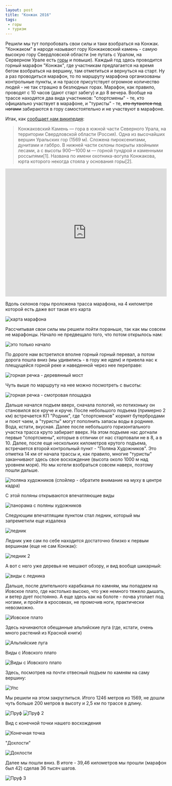 ```yaml
---
layout: post
title: "Конжак 2016"
tags:
 - горы
 - туризм
---
```


Решили мы тут попробовать свои силы и таки взобраться на Конжак. "Конжаком" в народе называют гору Конжаковский камень - самую высокую гору Свердловской области (не путать с Уралом, на Серверном Урале есть [горы](https://ru.wikipedia.org/wiki/%D0%9D%D0%B0%D1%80%D0%BE%D0%B4%D0%BD%D0%B0%D1%8F_(%D0%B3%D0%BE%D1%80%D0%B0)) и повыше). Каждый год здесь проводится горный марафон "Конжак", где участникам предлагается на время бегом взобраться на вершину, там отметиться и вернуться на старт. Ну а раз проводиться марафон, то по маршруту марафона организованы контрольные пункты, и на трассе присутствует огромное количество людей - не так страшно в безлюдных горах. Марафон, как правило, проводят с 10 часов (дают старт забегу) и до 8 вечера. Вообще на трассе находятся два вида участников: "спортсмены" - те, кто официально участвует в марафоне, и "туристы" - те, ~~кто путаются под ногами~~ забираются в гору самостоятельно и не участвуют в марафоне.

Итак, как [сообщает нам википедия](https://ru.wikipedia.org/wiki/%D0%9A%D0%BE%D0%BD%D0%B6%D0%B0%D0%BA%D0%BE%D0%B2%D1%81%D0%BA%D0%B8%D0%B9_%D0%9A%D0%B0%D0%BC%D0%B5%D0%BD%D1%8C):

> Конжаковский Камень — гора в южной части Северного Урала, на территории Свердловской области (Россия). Одна из высочайших вершин Уральских гор (1569 м). Сложена пироксенитами, дунитами и габбро. В нижней части склоны покрыты хвойными лесами, а с высоты 900—1000 м — горной тундрой и каменными россыпями[1]. Названа по имени охотника-вогула Конжакова, юрта которого некогда стояла у основания горы[2].

<iframe src="https://api-maps.yandex.ru/frame/v1/-/CVXW56JA" width="100%" height="400" frameborder="0"></iframe>

Вдоль склонов горы проложена трасса марафона, на 4 километре которой есть даже вот такая его карта

![карта марафона](/media/images/konzhak2016/01-maraphon-map.jpg)

Рассчитывая свои силы мы решили пойти пораньше, так как мы совсем не марафонцы. Начало не предвещало того, что потом открылось нам:

![это только начало](/media/images/konzhak2016/02-beginning.jpg)

По дороге нам встретился вполне горный горный перевал, а потом дорога пошла вниз (мы удивились - в гору же идем) и привела нас к плещущейся горной реке и наведенной через нее переправе:

![горная речка - деревянный мост](/media/images/konzhak2016/03-mount-river.jpg)

Чуть выше по маршруту на нее можно посмотреть с высоты:

![горная речка - смотровая площадка](/media/images/konzhak2016/04-mount-river-2.jpg)

Дальше начался подъем вверх, сначала пологий, но потихоньку он становился все круче и круче. После небольшого подъема (примерно 2 км) встречается КП "Родник", где "спортсменов" кормят бутербродами и поют чаем, а "туристы" могут пополнить запасы воды в роднике. Вода, кстати, вкусная. Далее после небольшого горизонтального участка трасса круто забирает вверх. На этом подъеме нас догнали первые "спортсмены", которые в отличии от нас стартовали не в 8, а в 10. Далее, после еще нескольких километров крутого подъема, встречается второй контрольный пункт - "Поляна Художников". Это отметка 14 км от начала трассы и, как правило, многие "туристы" заканчивают здесь свое восхождение (высота около 1000 м над уровнем моря). Но мы хотели взобраться совсем наверх, поэтому пошли дальше.

![поляна художников](/media/images/konzhak2016/05-artist-valley.jpg)
(спойлер - обратите внимание на муху в центре кадра)

С этой поляны открываются впечатляющие виды

![панорама с поляны художников](/media/images/konzhak2016/06-artist-v-pano.jpg)

Следующим впечатлящим пунктом стал ледник, который мы запреметили еще издалека

![ледник](/media/images/konzhak2016/07-ice.jpg)

Ледник уже сам по себе находится достаточно близко к первым вершинам (еще не сам Конжак):

![ледник 2](/media/images/konzhak2016/08-ice2.jpg)

А вот с него уже деревья не мешают обзору, и вид вообще шикарный:

![виды с ледника](/media/images/konzhak2016/09-ice-pano.jpg)

Дальше, после длительного карабканья по камням, мы попадаем на Иовское плато, где настолько высоко, что уже немного тяжело дышать, и ветер дует постоянно. А еще здесь как на болоте - почва утопает под ногами, и пройти в кросовках, не промочив ноги, практически невозможно.

![Иовское плато](/media/images/konzhak2016/10-iov-plato.jpg)

Здесь начинаются обещанные альпийские луга (где, кстати, очень много растений из Красной книги)

![Альпийские луга](/media/images/konzhak2016/11-alps-grass.jpg)

Виды с Иовского плато

![Виды с Иовского плато](/media/images/konzhak2016/12-iov-plato2.jpg)

Здесь, посмотрев на почти отвесный подъем по камням на саму вершину:

![Упс](/media/images/konzhak2016/13-oops.jpg)

Мы решили на этом закруглиться. Итого 1246 метров из 1569, не дошли чуть больше 200 метров в высоту и 2,5 км по трассе в длину.

![Пруф](/media/images/konzhak2016/14-proof.jpg)
![Пруф 2](/media/images/konzhak2016/15-proof2.jpg)

Вид с конечной точки нашего восхождения

![Конечная точка](/media/images/konzhak2016/16-last-view.jpg)

"Дохлости"

![Дохлости](/media/images/konzhak2016/17-deads.jpg)

Далее мы пошли вниз. В итоге - 39,46 километров мы прошли (марафон был 42) сделав 36 тысяч шагов.

![Пруф 3](/media/images/konzhak2016/18-proof3.jpg)
